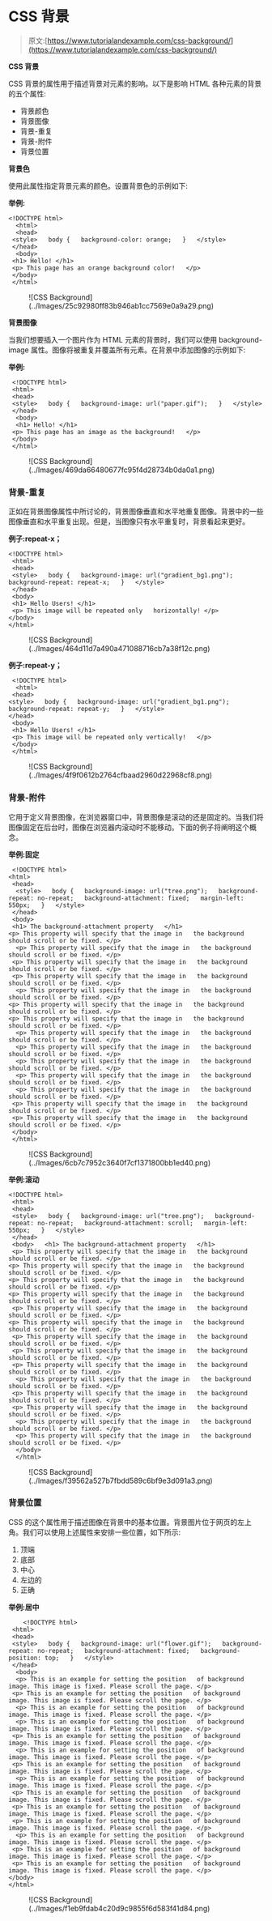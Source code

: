 # CSS 背景

> 原文:[https://www.tutorialandexample.com/css-background/](https://www.tutorialandexample.com/css-background/)

**CSS 背景**

CSS 背景的属性用于描述背景对元素的影响。以下是影响 HTML 各种元素的背景的五个属性:

*   背景颜色
*   背景图像
*   背景-重复
*   背景-附件
*   背景位置

**背景色**

使用此属性指定背景元素的颜色。设置背景色的示例如下:

**举例:**

```
<!DOCTYPE html> 
  <html> 
  <head>  
 <style>   body {   background-color: orange;   }   </style>  
 </head> 
  <body>  
 <h1> Hello! </h1>  
 <p> This page has an orange background color!   </p>  
 </body>  
 </html>    
```

<figure class="wp-block-image size-large">![CSS Background](../Images/25c92980ff83b946ab1cc7569e0a9a29.png)</figure>

**背景图像**

当我们想要插入一个图片作为 HTML 元素的背景时，我们可以使用 background-image 属性。图像将被重复并覆盖所有元素。在背景中添加图像的示例如下:

**举例:**

```
 <!DOCTYPE html>  
 <html>  
 <head>  
 <style>   body {   background-image: url("paper.gif");   }   </style>  
 </head> 
  <body> 
  <h1> Hello! </h1>  
 <p> This page has an image as the background!   </p>  
 </body>  
 </html>    
```

<figure class="wp-block-image size-large">![CSS Background](../Images/469da66480677fc95f4d28734b0da0a1.png)</figure>

### 背景-重复

正如在背景图像属性中所讨论的，背景图像垂直和水平地重复图像。背景中的一些图像垂直和水平重复出现。但是，当图像只有水平重复时，背景看起来更好。

**例子:repeat-x；**

```
<!DOCTYPE html>  
 <html>  
 <head>  
 <style>   body {   background-image: url("gradient_bg1.png");   background-repeat: repeat-x;   }   </style>  
 </head>  
 <body>  
 <h1> Hello Users! </h1>  
 <p> This image will be repeated only   horizontally! </p>   
</body> 
</html>    
```

<figure class="wp-block-image size-large">![CSS Background](../Images/464d11d7a490a471088716cb7a38f12c.png)</figure>

**例子:repeat-y；**

```
 <!DOCTYPE html> 
  <html>  
 <head>   
<style>   body {   background-image: url("gradient_bg1.png");   background-repeat: repeat-y;   }   </style>   
</head>  
 <body>  
 <h1> Hello Users! </h1>  
 <p> This image will be repeated only vertically!   </p>  
 </body>  
 </html>    
```

<figure class="wp-block-image size-large">![CSS Background](../Images/4f9f0612b2764cfbaad2960d22968cf8.png)</figure>

### 背景-附件

它用于定义背景图像，在浏览器窗口中，背景图像是滚动的还是固定的。当我们将图像固定在后台时，图像在浏览器内滚动时不能移动。下面的例子将阐明这个概念。

**举例:固定**

```
 <!DOCTYPE html>   
<html>  
 <head> 
  <style>   body {   background-image: url("tree.png");   background-repeat: no-repeat;   background-attachment: fixed;   margin-left: 550px;   }   </style>  
 </head>  
 <body>  
 <h1> The background-attachment property   </h1>  
<p> This property will specify that the image in   the background should scroll or be fixed. </p> 
  <p> This property will specify that the image in   the background should scroll or be fixed. </p>  
 <p> This property will specify that the image in   the background should scroll or be fixed. </p>  
 <p> This property will specify that the image in   the background should scroll or be fixed. </p> 
  <p> This property will specify that the image in   the background should scroll or be fixed. </p>   
<p> This property will specify that the image in   the background should scroll or be fixed. </p>   
<p> This property will specify that the image in   the background should scroll or be fixed. </p> 
  <p> This property will specify that the image in   the background should scroll or be fixed. </p> 
  <p> This property will specify that the image in   the background should scroll or be fixed. </p> 
  <p> This property will specify that the image in   the background should scroll or be fixed. </p> 
  <p> This property will specify that the image in   the background should scroll or be fixed. </p> 
  <p> This property will specify that the image in   the background should scroll or be fixed. </p>  
 <p> This property will specify that the image in   the background should scroll or be fixed. </p>  
 <p> This property will specify that the image in   the background should scroll or be fixed. </p>  
 </body>  
 </html>    
```

<figure class="wp-block-image size-large">![CSS Background](../Images/6cb7c7952c3640f7cf1371800bb1ed40.png)</figure>

**举例:滚动**

```
<!DOCTYPE html>  
 <html>  
 <head>  
 <style>   body {   background-image: url("tree.png");   background-repeat: no-repeat;   background-attachment: scroll;   margin-left: 550px;   }   </style>  
 </head>  
 <body>   <h1> The background-attachment property   </h1>  
 <p> This property will specify that the image in   the background should scroll or be fixed. </p>   
<p> This property will specify that the image in   the background should scroll or be fixed. </p>   
<p> This property will specify that the image in   the background should scroll or be fixed. </p>   
<p> This property will specify that the image in   the background should scroll or be fixed. </p>  
 <p> This property will specify that the image in   the background should scroll or be fixed. </p>   
<p> This property will specify that the image in   the background should scroll or be fixed. </p>  
 <p> This property will specify that the image in   the background should scroll or be fixed. </p>  
 <p> This property will specify that the image in   the background should scroll or be fixed. </p>  
 <p> This property will specify that the image in   the background should scroll or be fixed. </p> 
  <p> This property will specify that the image in   the background should scroll or be fixed. </p>  
 <p> This property will specify that the image in   the background should scroll or be fixed. </p>  
 <p> This property will specify that the image in   the background should scroll or be fixed. </p> 
  <p> This property will specify that the image in   the background should scroll or be fixed. </p> 
  <p> This property will specify that the image in   the background should scroll or be fixed. </p> 
  </body> 
  </html>     
```

<figure class="wp-block-image size-large">![CSS Background](../Images/f39562a527b7fbdd589c6bf9e3d091a3.png)</figure>

### 背景位置

CSS 的这个属性用于描述图像在背景中的基本位置。背景图片位于网页的左上角。我们可以使用上述属性来安排一些位置，如下所示:

1.  顶端
2.  底部
3.  中心
4.  左边的
5.  正确

**举例:居中**

```
    <!DOCTYPE html>  
 <html>  
 <head>  
 <style>   body {   background-image: url("flower.gif");   background-repeat: no-repeat;   background-attachment: fixed;   background-position: top;   }   </style>  
 </head> 
  <body> 
  <p> This is an example for setting the position   of background image. This image is fixed. Please scroll the page. </p>  
 <p> This is an example for setting the position   of background image. This image is fixed. Please scroll the page. </p> 
  <p> This is an example for setting the position   of background image. This image is fixed. Please scroll the page. </p> 
  <p> This is an example for setting the position   of background image. This image is fixed. Please scroll the page. </p>  
 <p> This is an example for setting the position   of background image. This image is fixed. Please scroll the page. </p> 
  <p> This is an example for setting the position   of background image. This image is fixed. Please scroll the page. </p>  
 <p> This is an example for setting the position   of background image. This image is fixed. Please scroll the page. </p> 
  <p> This is an example for setting the position   of background image. This image is fixed. Please scroll the page. </p>  
 <p> This is an example for setting the position   of background image. This image is fixed. Please scroll the page. </p>  
 <p> This is an example for setting the position   of background image. This image is fixed. Please scroll the page. </p>  
 <p> This is an example for setting the position   of background image. This image is fixed. Please scroll the page. </p> 
  <p> This is an example for setting the position   of background image. This image is fixed. Please scroll the page. </p>  
 <p> This is an example for setting the position   of background image. This image is fixed. Please scroll the page. </p>  
 <p> This is an example for setting the position   of background image. This image is fixed. Please scroll the page. </p> 
</body>  
</html>     
```

<figure class="wp-block-image size-large">![CSS Background](../Images/f1eb9fdab4c20d9c9855f6d583f41d84.png)</figure>